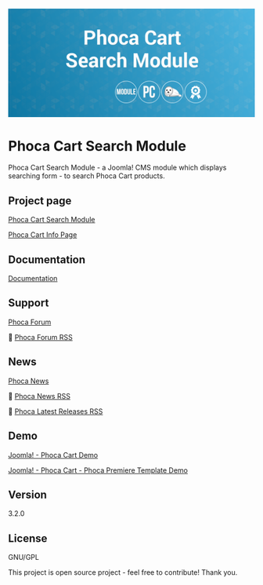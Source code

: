 



![Phoca Cart Search Module](https://github.com/PhocaCz/PhocaCartSearchModule/blob/master/mod_phocacart_search.png)

# Phoca Cart Search Module



Phoca Cart Search Module - a Joomla! CMS module which displays searching form - to search Phoca Cart products.



## Project page

[Phoca Cart Search Module](https://www.phoca.cz/phoca-cart-search-module)

[Phoca Cart Info Page](https://www.phoca.cz/project/phocacart-joomla-ecommerce)



## Documentation

[Documentation](https://www.phoca.cz/documentation/category/124-phoca-cart-search-module)



## Support

[Phoca Forum](https://www.phoca.cz/forum)

:bell: [Phoca Forum RSS](https://www.phoca.cz/forum/app.php/feed)



## News

[Phoca News](https://www.phoca.cz/news)

:bell: [Phoca News RSS](https://www.phoca.cz/news?format=feed&type=rss)

:bell: [Phoca Latest Releases RSS](https://www.phoca.cz/download/feed/111?format=feed&type=rss)



## Demo

[Joomla! - Phoca Cart Demo](https://www.phoca.cz/phocacartdemo/)

[Joomla! - Phoca Cart - Phoca Premiere Template Demo](https://www.phoca.cz/phocacartdemo/premiere/)



## Version

3.2.0



## License

GNU/GPL



This project is open source project - feel free to contribute! Thank you.
